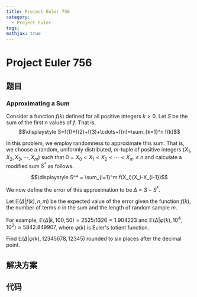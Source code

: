 ```yaml
---
title: Project Euler 756
category:
  - Project Euler
tags:
mathjax: true
---
```

<escape><!-- more --></escape>
    
# Project Euler 756
## 题目
### Approximating a Sum


Consider a function $f(k)$ defined for all positive integers $k>0$. Let $S$ be the sum of the first $n$ values of $f$. That is,
$$\displaystyle S=f(1)+f(2)+f(3)+\cdots+f(n)=\sum_{k=1}^n f(k)$$

In this problem, we employ randomness to approximate this sum. That is, we choose a random, uniformly distributed, $m$-tuple of positive integers $(X_1,X_2,X_3,\cdots,X_m)$ such that $0=X_0 < X_1 < X_2 < \cdots < X_m \leq n$ and calculate a modified sum $S^*$ as follows.

$$\displaystyle S^* = \sum_{i=1}^m f(X_i)(X_i-X_{i-1})$$

We now define the error of this approximation to be $\Delta=S-S^*$.

Let $\mathbb{E}(\Delta|f(k),n,m)$ be the expected value of the error given the function $f(k)$, the number of terms $n$ in the sum and the length of random sample $m$.

For example, $\mathbb{E}(\Delta|k,100,50) = 2525/1326 \approx 1.904223$ and $\mathbb{E}(\Delta|\varphi(k),10^4,10^2)\approx 5842.849907$, where $\varphi(k)$ is Euler's totient function.

Find $\mathbb{E}(\Delta|\varphi(k),12345678,12345)$ rounded to six places after the decimal point.


## 解决方案


## 代码


